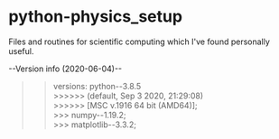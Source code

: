 # python-physics_setup

Files and routines for scientific computing 
which I've found personally useful.

--Version info (2020-06-04)--  
>>   versions:    python--3.8.5  
              >>>>>> (default, Sep  3 2020, 21:29:08)  
              >>>>>> [MSC v.1916 64 bit (AMD64)];  
              >>> numpy--1.19.2;  
              >>> matplotlib--3.3.2;  
